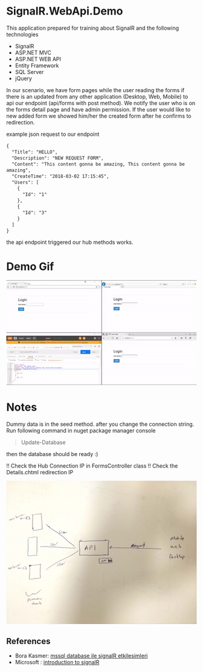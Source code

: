 # SignalR.WebApi.Demo
This application prepared for training about SignalR and the following technologies

- SignalR
- ASP.NET MVC
- ASP.NET WEB API
- Entity Framework
- SQL Server
- jQuery

In our scenario, we have form pages while the user reading the forms if there is an updated from any other application (Desktop, Web, Mobile) to api our endpoint (api/forms with post method). We notify the user who is on the forms detail page and have admin permission. If the user would like to new added form we showed him/her the created form after he confirms to redirection.

example json request to our endpoint

    {
      "Title": "HELLO",
      "Description": "NEW REQUEST FORM",
      "Content": "This content gonna be amazing, This content gonna be amazing",
      "CreateTime": "2018-03-02 17:15:45",
      "Users": [
        {
          "Id": "1"
        },
        {
          "Id": "3"
        }
      ]
    }

the api endpoint triggered our hub methods works.


# Demo Gif

![work gif](https://github.com/arslanaybars/SignalR.WebApi.Demo/blob/master/media/SignalR.WebApi.Demo.gif)

# Notes
Dummy data is in the seed method. after you change the connection string. Run following command in nuget package manager console

> Update-Database

then the database should be ready :)

!! Check the Hub Connection IP in FormsController class 
!! Check the Details.chtml redirection IP


![work gif](https://github.com/arslanaybars/SignalR.WebApi.Demo/blob/master/media/SignalR.WebApi.Demo.jpg)


## References
- Bora Kasmer: [mssql database ile signalR etkilesimleri](http://www.borakasmer.com/mssql-database-ile-signalr-etkilesimleri/)
- Microsoft : [introduction to signalR](https://docs.microsoft.com/en-us/aspnet/signalr/overview/getting-started/introduction-to-signalr)

